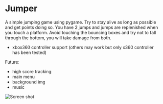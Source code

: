 # Jumper
A simple jumping game using pygame. Try to stay alive as long as possible and get points doing so. You have 2 jumps and jumps are 
replenished when you touch a platform. Avoid touching the bouncing boxes and try not to fall through the bottom, you will take damage from both.

- xbox360 controller support (others may work but only x360 controller has been tested)

Future:
- high score tracking
- main menu
- background img
- music

![Screen shot](https://imgur.com/NalYGfH)